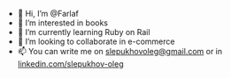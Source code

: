 - 👋 Hi, I’m @Farlaf
- 👀 I’m interested in books
- 🌱 I’m currently learning Ruby on Rail
- 💞️ I’m looking to collaborate in e-commerce
- 📫 You can write me on slepukhovoleg@gmail.com or in [linkedin.com/slepukhov-oleg](https://www.linkedin.com/in/slepukhov-oleg/)

<!---
Farlaf/Farlaf is a ✨ special ✨ repository because its `README.md` (this file) appears on your GitHub profile.
You can click the Preview link to take a look at your changes.
--->
